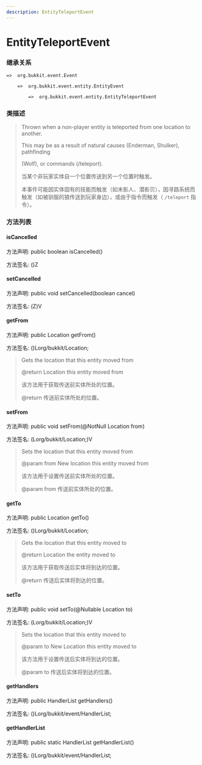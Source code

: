 ```yaml
---
description: EntityTeleportEvent
---
```


# EntityTeleportEvent

### 继承关系

    =>  org.bukkit.event.Event

        =>  org.bukkit.event.entity.EntityEvent

            =>  org.bukkit.event.entity.EntityTeleportEvent

### 类描述

> Thrown when a non-player entity is teleported from one location to another.
>
> This may be as a result of natural causes (Enderman, Shulker), pathfinding
>
> (Wolf), or commands (/teleport).
>
> 
>
> 当某个非玩家实体自一个位置传送到另一个位置时触发。
>
> 本事件可能因实体固有的技能而触发（如末影人、潜影贝），因寻路系统而触发（如被驯服的狼传送到玩家身边），或由于指令而触发（ `/teleport` 指令）。

### 方法列表

#### isCancelled

方法声明: public boolean isCancelled()

方法签名: ()Z

#### setCancelled

方法声明: public void setCancelled(boolean cancel)

方法签名: (Z)V

#### getFrom

方法声明: public Location getFrom()

方法签名: ()Lorg/bukkit/Location;

> Gets the location that this entity moved from
>
> @return Location this entity moved from
>
> 
>
> 该方法用于获取传送前实体所处的位置。
>
> @return 传送前实体所处的位置。

#### setFrom

方法声明: public void setFrom(@NotNull Location from)

方法签名: (Lorg/bukkit/Location;)V

> Sets the location that this entity moved from
>
> @param from New location this entity moved from
>
> 
>
> 该方法用于设置传送前实体所处的位置。
>
> @param from 传送前实体所处的位置。

#### getTo

方法声明: public Location getTo()

方法签名: ()Lorg/bukkit/Location;

> Gets the location that this entity moved to
>
> @return Location the entity moved to
>
> 
>
> 该方法用于获取传送后实体将到达的位置。
>
> @return 传送后实体将到达的位置。

#### setTo

方法声明: public void setTo(@Nullable Location to)

方法签名: (Lorg/bukkit/Location;)V

> Sets the location that this entity moved to
>
> @param to New Location this entity moved to
>
> 
>
> 该方法用于设置传送后实体将到达的位置。
>
> @param to 传送后实体将到达的位置。

#### getHandlers

方法声明: public HandlerList getHandlers()

方法签名: ()Lorg/bukkit/event/HandlerList;

#### getHandlerList

方法声明: public static HandlerList getHandlerList()

方法签名: ()Lorg/bukkit/event/HandlerList;